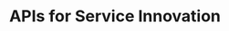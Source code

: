 ---
agency: Service Innovation Lab
title: APIs for Service Innovation
excerpt: We maintain a list at Data.govt.nz of APIs we’ve found useful to our work.
redirect_to: https://www.data.govt.nz/
external_url: https://www.data.govt.nz/
external_link_title: www.data.govt.nz
---